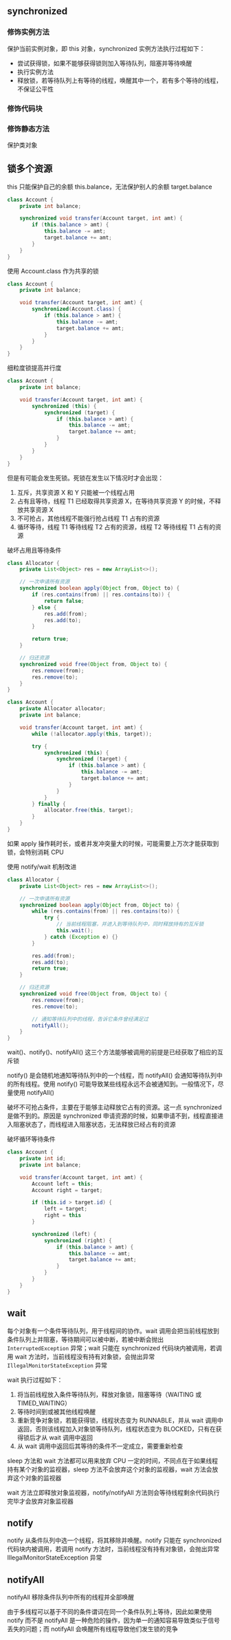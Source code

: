 ## synchronized
### 修饰实例方法
保护当前实例对象，即 this 对象，synchronized 实例方法执行过程如下：
- 尝试获得锁，如果不能够获得锁则加入等待队列，阻塞并等待唤醒 
- 执行实例方法
- 释放锁，若等待队列上有等待的线程，唤醒其中一个，若有多个等待的线程，不保证公平性

### 修饰代码块

### 修饰静态方法
保护类对象


## 锁多个资源
this 只能保护自己的余额 this.balance，无法保护别人的余额 target.balance
```java
class Account {
    private int balance;

    synchronized void transfer(Account target, int amt) {
        if (this.balance > amt) {
            this.balance -= amt;
            target.balance += amt;
        }
    }
}
```

使用 Account.class 作为共享的锁
```java
class Account {
    private int balance;

    void transfer(Account target, int amt) {
        synchronized(Account.class) {
            if (this.balance > amt) {
                this.balance -= amt;
                target.balance += amt;
            }
        }
    }
}
```

细粒度锁提高并行度
```java
class Account {
    private int balance;

    void transfer(Account target, int amt) {
        synchronized (this) {
            synchronized (target) {
                if (this.balance > amt) {
                    this.balance -= amt;
                    target.balance += amt;
                }
            }
        }
    }
}
```
但是有可能会发生死锁。死锁在发生以下情况时才会出现：
1. 互斥，共享资源 X 和 Y 只能被一个线程占用
2. 占有且等待，线程 T1 已经取得共享资源 X，在等待共享资源 Y 的时候，不释放共享资源 X
3. 不可抢占，其他线程不能强行抢占线程 T1 占有的资源
4. 循环等待，线程 T1 等待线程 T2 占有的资源，线程 T2 等待线程 T1 占有的资源


破坏占用且等待条件
```java
class Allocator {
    private List<Object> res = new ArrayList<>();

    // 一次申请所有资源
    synchronized boolean apply(Object from, Object to) {
        if (res.contains(from) || res.contains(to)) {
            return false;
        } else {
            res.add(from);
            res.add(to);
        }

        return true;
    }

    // 归还资源
    synchronized void free(Object from, Object to) {
        res.remove(from);
        res.remove(to);
    }
}
```
```java
class Account {
    private Allocator allocator;
    private int balance;

    void transfer(Account target, int amt) {
        while (!allocator.apply(this, target));

        try {
            synchronized (this) {
                synchronized (target) {
                    if (this.balance > amt) {
                        this.balance -= amt;
                        target.balance += amt;
                    }
                }
            }
        } finally {
            allocator.free(this, target);
        }
    }
}
```
如果 apply 操作耗时长，或者并发冲突量大的时候，可能需要上万次才能获取到锁，会特别消耗 CPU

使用 notify/wait 机制改进
```java
class Allocator {
    private List<Object> res = new ArrayList<>();

    // 一次申请所有资源
    synchronized boolean apply(Object from, Object to) {
        while (res.contains(from) || res.contains(to)) {
            try {
                // 当前线程阻塞，并进入到等待队列中，同时释放持有的互斥锁
                this.wait();
            } catch (Exception e) {}
        }

        res.add(from);
        res.add(to);
        return true;
    }

    // 归还资源
    synchronized void free(Object from, Object to) {
        res.remove(from);
        res.remove(to);

        // 通知等待队列中的线程，告诉它条件曾经满足过
        notifyAll();
    }
}
```
wait()、notify()、notifyAll() 这三个方法能够被调用的前提是已经获取了相应的互斥锁

notify() 是会随机地通知等待队列中的一个线程，而 notifyAll() 会通知等待队列中的所有线程。使用 notify() 可能导致某些线程永远不会被通知到。一般情况下，尽量使用 notifyAll()

破坏不可抢占条件，主要在于能够主动释放它占有的资源。这一点 synchronized 是做不到的。原因是 synchronized 申请资源的时候，如果申请不到，线程直接进入阻塞状态了，而线程进入阻塞状态，无法释放已经占有的资源

破坏循环等待条件
```java
class Account {
    private int id;
    private int balance;

    void transfer(Account target, int amt) {
        Account left = this;
        Account right = target;

        if (this.id > target.id) {
            left = target;
            right = this
        }

        synchronized (left) {
            synchronized (right) {
                if (this.balance > amt) {
                    this.balance -= amt;
                    target.balance += amt;
                }
            }
        }
    }
}
```


## wait
每个对象有一个条件等待队列，用于线程间的协作。wait 调用会把当前线程放到条件队列上并阻塞，等待期间可以被中断，若被中断会抛出 `InterruptedException` 异常；wait 只能在 synchronized 代码块内被调用，若调用 wait 方法时，当前线程没有持有对象锁，会抛出异常 `IllegalMonitorStateException` 异常

wait 执行过程如下：
1. 将当前线程放入条件等待队列，释放对象锁，阻塞等待（WAITING 或 TIMED_WAITING）
2. 等待时间到或被其他线程唤醒
3. 重新竞争对象锁，若能获得锁，线程状态变为 RUNNABLE，并从 wait 调用中返回，否则该线程加入对象锁等待队列，线程状态变为 BLOCKED，只有在获得锁后才从 wait 调用中返回
4. 从 wait 调用中返回后其等待的条件不一定成立，需要重新检查

sleep 方法和 wait 方法都可以用来放弃 CPU 一定的时间，不同点在于如果线程持有某个对象的监视器，sleep 方法不会放弃这个对象的监视器，wait 方法会放弃这个对象的监视器

wait 方法立即释放对象监视器，notify/notifyAll 方法则会等待线程剩余代码执行完毕才会放弃对象监视器


## notify
notify 从条件队列中选一个线程，将其移除并唤醒。notify 只能在 synchronized 代码块内被调用，若调用 notify 方法时，当前线程没有持有对象锁，会抛出异常 IllegalMonitorStateException 异常


## notifyAll
notifyAll 移除条件队列中所有的线程并全部唤醒

由于多线程可以基于不同的条件谓词在同一个条件队列上等待，因此如果使用 notify 而不是 notifyAll 是一种危险的操作，因为单一的通知容易导致类似于信号丢失的问题；而 notifyAll 会唤醒所有线程导致他们发生锁的竞争
